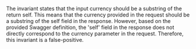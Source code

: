 The invariant states that the input currency should be a substring of the return self. This means that the currency provided in the request should be a substring of the self field in the response. However, based on the provided Swagger definition, the 'self' field in the response does not directly correspond to the currency parameter in the request. Therefore, this invariant is a false-positive.
